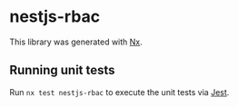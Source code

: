 # nestjs-rbac

This library was generated with [Nx](https://nx.dev).

## Running unit tests

Run `nx test nestjs-rbac` to execute the unit tests via
[Jest](https://jestjs.io).
